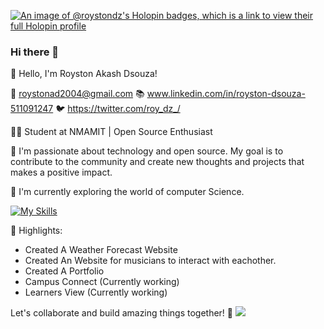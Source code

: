 [![An image of @roystondz's Holopin badges, which is a link to view their full Holopin profile](https://holopin.me/roystondz)](https://holopin.io/@roystondz)

### Hi there 👋



👋 Hello, I'm Royston Akash Dsouza!

📧 roystonad2004@gmail.com
📚 www.linkedin.com/in/royston-dsouza-511091247
🐦 https://twitter.com/roy_dz_/

👨‍💻 Student at NMAMIT  | Open Source Enthusiast

🚀 I'm passionate about technology and open source. My goal is to contribute to the community and create new thoughts and projects that makes a positive impact.

🌱 I'm currently exploring the world of computer Science.

[![My Skills](https://skillicons.dev/icons?i=js,html,css,c,java,figma,MySQL,PostgreSQL,Python,React.js)](https://skillicons.dev)

🌟 Highlights:
- Created A Weather Forecast Website
- Created An Website for musicians to interact with eachother.
- Created A Portfolio
- Campus Connect (Currently working)
- Learners View (Currently working)

Let's collaborate and build amazing things together! 🤝
[![](https://visitcount.itsvg.in/api?id=roy&label=Profile%20Views&icon=0&pretty=false)](https://visitcount.itsvg.in)
